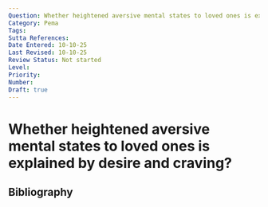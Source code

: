 ```yaml
---
Question: Whether heightened aversive mental states to loved ones is explained by desire and craving?
Category: Pema
Tags: 
Sutta References: 
Date Entered: 10-10-25
Last Revised: 10-10-25
Review Status: Not started
Level: 
Priority: 
Number: 
Draft: true
---
```


# Whether heightened aversive mental states to loved ones is explained by desire and craving?

## Bibliography

<!-- 

Notes:



-->